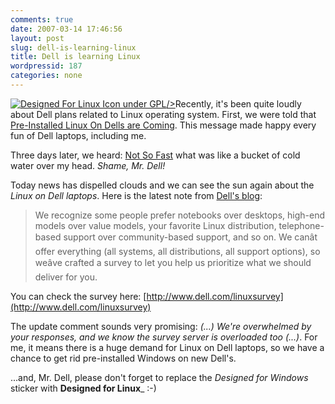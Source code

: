 ```yaml
---
comments: true
date: 2007-03-14 17:46:56
layout: post
slug: dell-is-learning-linux
title: Dell is learning Linux
wordpressid: 187
categories: none
---
```


[![Designed For Linux Icon under GPL](/images/logos/designed_for_linux_logo.png)/>](http://www.kde-files.org/content/show.php?content=50908)Recently, it's been quite loudly about Dell plans related to Linux operating system. First, we were told that [Pre-Installed Linux On Dells are Coming](http://linux.slashdot.org/article.pl?sid=07/02/25/2110219). This message made happy every fun of Dell laptops, including me.




Three days later,  we heard: [Not So Fast](http://linux.slashdot.org/article.pl?sid=07/02/28/0115255) what was like a bucket of cold water over my head. _Shame, Mr. Dell!_





Today news has dispelled clouds and we can see the sun again about the _Linux on Dell laptops_. Here is the latest note from [Dell's blog](http://direct2dell.com/one2one/archive/2007/03/13/7985.aspx):



> We recognize some people prefer notebooks over desktops, high-end models over value models, your favorite Linux distribution, telephone-based support over community-based support, and so on.  We canât offer everything (all systems, all distributions, all support options), so weâve crafted a survey to let you help us prioritize what we should deliver for you.



You can check the survey here: [http://www.dell.com/linuxsurvey](http://www.dell.com/linuxsurvey)





The update comment sounds very promising: _(...) We're overwhelmed by your responses, and we know the survey server is overloaded too (...)_. For me, it means there is a huge demand for Linux on Dell laptops, so we have a chance to get rid pre-installed Windows on new Dell's.




...and, Mr. Dell, please don't forget to replace the _Designed for Windows_ sticker with **Designed for Linux**_ :-)
